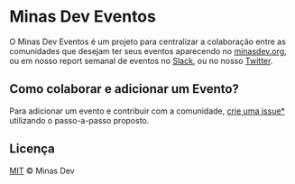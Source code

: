 # Minas Dev Eventos

O Minas Dev Eventos é um projeto para centralizar a colaboração entre as comunidades que desejam ter seus eventos aparecendo no [minasdev.org](https://minasdev.org), ou em nosso report semanal de eventos no [Slack](https://minasdev.org/slack), ou no nosso [Twitter](https://twitter.org/minasdev).

## Como colaborar e adicionar um Evento?

Para adicionar um evento e contribuir com a comunidade, [crie uma issue\*](https://github.com/minasdev/eventos/issues/new?template=adicionar-novo-evento.md&title=Nome+do+Evento) utilizando o passo-a-passo proposto.

## Licença

[MIT](/LICENSE) &copy; Minas Dev
